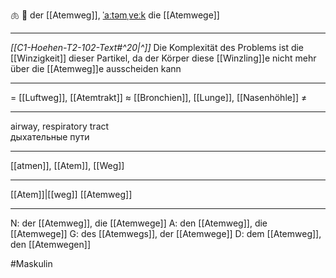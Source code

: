 🫁 🔵 der [[Atemweg]], [ˈaːtəmˌveːk](https://youglish.com/pronounce/Atemweg/german)
die [[Atemwege]]

---
*[[C1-Hoehen-T2-102-Text#^20|^]]* Die Komplexität des Problems ist die [[Winzigkeit]] dieser Partikel, da der Körper diese [[Winzling]]e nicht mehr über die [[Atemweg]]e ausscheiden kann

---
= [[Luftweg]], [[Atemtrakt]]
≈ [[Bronchien]], [[Lunge]], [[Nasenhöhle]]
≠

---
airway, respiratory tract  
дыхательные пути

---
[[atmen]], [[Atem]], [[Weg]]

---
[[Atem]]|[[weg]]
[[Atemweg]]


---
N: der [[Atemweg]], die [[Atemwege]]
A: den [[Atemweg]], die [[Atemwege]]
G: des [[Atemwegs]], der [[Atemwege]]
D: dem [[Atemweg]], den [[Atemwegen]]

#Maskulin 